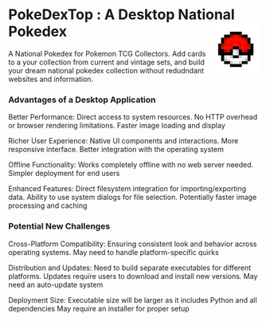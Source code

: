 
# PokeDexTop : A Desktop National Pokedex <img align="right" width="100" height="100" src="assets/pokeball.png">

A National Pokedex for Pokemon TCG Collectors. Add cards to a your collection from current and vintage sets, and build your dream national pokedex collection without redudndant websites and information. 

### Advantages of a Desktop Application

Better Performance: Direct access to system resources. No HTTP overhead or browser rendering limitations. Faster image loading and display

Richer User Experience: Native UI components and interactions. More responsive interface. Better integration with the operating system

Offline Functionality: Works completely offline with no web server needed. Simpler deployment for end users

Enhanced Features: Direct filesystem integration for importing/exporting data. Ability to use system dialogs for file selection. Potentially faster image processing and caching

### Potential New Challenges

Cross-Platform Compatibility: Ensuring consistent look and behavior across operating systems. May need to handle platform-specific quirks

Distribution and Updates: Need to build separate executables for different platforms. Updates require users to download and install new versions. May need an auto-update system

Deployment Size: Executable size will be larger as it includes Python and all dependencies
May require an installer for proper setup


